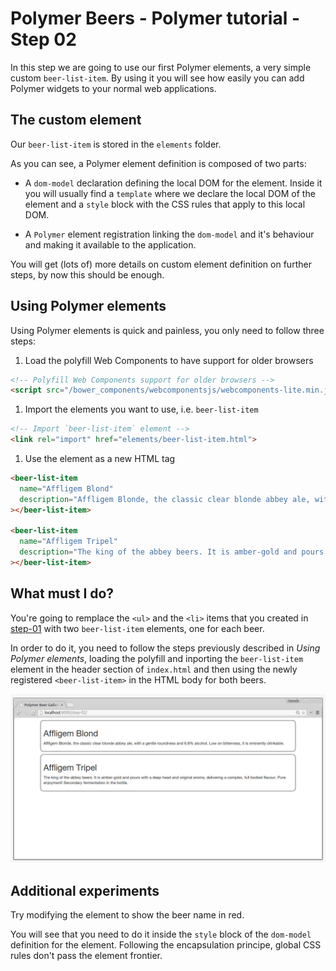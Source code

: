 # Polymer Beers - Polymer tutorial - Step 02 

In this step we are going to use our first Polymer elements, a very simple custom `beer-list-item`. 
By using it you will see how easily you can add Polymer widgets to your normal web applications.


## The custom element

Our `beer-list-item` is stored in the `elements` folder. 

As you can see, a Polymer element definition is composed of two parts:

* A `dom-model` declaration defining the local DOM for the element. Inside it you will usually find a `template` where we declare the local DOM of the element and a `style` block with the CSS rules that apply to this local DOM.

* A `Polymer` element registration linking the `dom-model` and it's behaviour and making it available to the application.

You will get (lots of) more details on custom element definition on further steps, by now this should be enough.


## Using Polymer elements 

Using Polymer elements is quick and painless, you only need to follow three steps:

1. Load the polyfill Web Components to have support for older browsers 

```html
<!-- Polyfill Web Components support for older browsers -->
<script src="/bower_components/webcomponentsjs/webcomponents-lite.min.js"></script>
```

1. Import the elements you want to use, i.e. `beer-list-item`

```html 
<!-- Import `beer-list-item` element -->
<link rel="import" href="elements/beer-list-item.html">
```

1. Use the element as a new HTML tag

```html 
<beer-list-item 
  name="Affligem Blond" 
  description="Affligem Blonde, the classic clear blonde abbey ale, with a gentle roundness and 6.8% alcohol..."
></beer-list-item>

<beer-list-item 
  name="Affligem Tripel" 
  description="The king of the abbey beers. It is amber-gold and pours with a deep head and original aroma..."
></beer-list-item>
```

## What must I do?

You're going to remplace the `<ul>` and the `<li>` items that you created in [step-01](../step-01/) with two `beer-list-item` elements, one for each beer.

In order to do it, you need to follow the steps previously described in *Using Polymer elements*, loading the polyfill and inporting the `beer-list-item` element in the header section of `index.html` and then using the newly registered `<beer-list-item>` in the HTML body for both beers.

![Screenshot](/img/step-02_01.jpg)


## Additional experiments 

Try modifying the element to show the beer name in red. 

You will see that you need to do it inside the `style` block of the `dom-model` definition for the element. Following the encapsulation principe, global CSS rules don't pass the element frontier.

